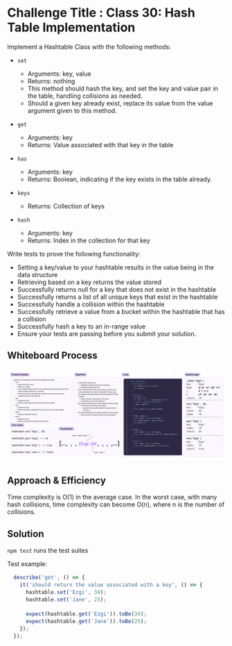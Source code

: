 # Challenge Title : Class 30: Hash Table Implementation
<!-- Description of the challenge -->
Implement a Hashtable Class with the following methods:

- `set`
  - Arguments: key, value
  - Returns: nothing
  - This method should hash the key, and set the key and value pair in the table, handling collisions as needed.
  - Should a given key already exist, replace its value from the value argument given to this method.

- `get`
  - Arguments: key
  - Returns: Value associated with that key in the table

- `has`
  - Arguments: key
  - Returns: Boolean, indicating if the key exists in the table already.

- `keys`
  - Returns: Collection of keys

- `hash`
  - Arguments: key
  - Returns: Index in the collection for that key

Write tests to prove the following functionality:

- Setting a key/value to your hashtable results in the value being in the data structure
- Retrieving based on a key returns the value stored
- Successfully returns null for a key that does not exist in the hashtable
- Successfully returns a list of all unique keys that exist in the hashtable
- Successfully handle a collision within the hashtable
- Successfully retrieve a value from a bucket within the hashtable that has a collision
- Successfully hash a key to an in-range value
- Ensure your tests are passing before you submit your solution.

## Whiteboard Process
<!-- Embedded whiteboard image -->
![Hash Table](hashtables-wb.png)

## Approach & Efficiency
<!-- What approach did you take? Why? What is the Big O space/time for this approach? -->
Time complexity is O(1) in the average case. In the worst case, with many hash collisions, time complexity can become O(n), where n is the number of collisions.

## Solution
<!-- Show how to run your code, and examples of it in action -->
`npm test` runs the test suites

Test example:
```js
  describe('get', () => {
    it('should return the value associated with a key', () => {
      hashtable.set('Ezgi', 34);
      hashtable.set('Jane', 25);

      expect(hashtable.get('Ezgi')).toBe(34);
      expect(hashtable.get('Jane')).toBe(25);
    });
  });
```

